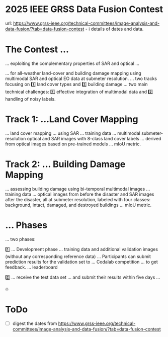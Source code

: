 # 2025 IEEE GRSS Data Fusion Contest

url: https://www.grss-ieee.org/technical-committees/image-analysis-and-data-fusion/?tab=data-fusion-contest - ℹ️ details of dates and data.



# The Contest ...

... exploiting the complementary properties of SAR and optical ...

... for all-weather land-cover and building damage mapping using multimodal SAR and optical EO data at submeter resolution. ... two tracks focusing on 1️⃣ land cover types and 2️⃣ building damage ... two main technical challenges: 1️⃣ effective integration of multimodal data and 2️⃣ handling of noisy labels.

# Track 1: ...Land Cover Mapping

... land cover mapping ... using SAR ... training data ... multimodal submeter-resolution optical and SAR images with 8-class land cover labels ... derived from optical images based on pre-trained models ... mIoU metric.

# Track 2: ... Building Damage Mapping

... assessing building damage using bi-temporal multimodal images ... training data ... optical images from before the disaster and SAR images after the disaster, all at submeter resolution, labeled with four classes: background, intact, damaged, and destroyed buildings ... mIoU metric.

# ... Phases

... two phases:

1️⃣ ... Development phase ... training data and additional validation images (without any corresponding reference data) ... Participants can submit prediction results for the validation set to ... Codalab competition ... to get feedback. ... leaderboard 

2️⃣ ... receive the test data set ... and submit their results within five days ...

🔥

# ToDo
- [ ] digest the dates from https://www.grss-ieee.org/technical-committees/image-analysis-and-data-fusion/?tab=data-fusion-contest
